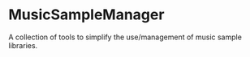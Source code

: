 # MusicSampleManager
A collection of tools to simplify the use/management of music sample libraries.
